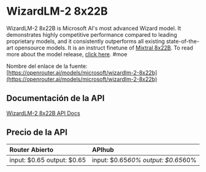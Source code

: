 # WizardLM-2 8x22B

WizardLM-2 8x22B is Microsoft AI's most advanced Wizard model. It demonstrates highly competitive performance compared to leading proprietary models, and it consistently outperforms all existing state-of-the-art opensource models.
It is an instruct finetune of [Mixtral 8x22B](/models/mistralai/mixtral-8x22b).
To read more about the model release, [click here](https://wizardlm.github.io/WizardLM2/).
#moe

Nombre del enlace de la fuente: [https://openrouter.ai/models/microsoft/wizardlm-2-8x22b](https://openrouter.ai/models/microsoft/wizardlm-2-8x22b)

## Documentación de la API

[WizardLM-2 8x22B API Docs](../apis/es/WizardLM-2_8x22B.md)

## Precio de la API

| Router Abierto | APIhub |
|:---|:---|
| input: $0.65 output: $0.65 | input: $0.65*60% output: $0.65*60% |
